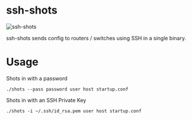 # ssh-shots
![ssh-shots](https://user-images.githubusercontent.com/914815/114811101-72448a00-9de8-11eb-9a71-8da4a1452dd7.jpg)

ssh-shots sends config to routers / switches using SSH in a single binary.


# Usage
Shots in with a password
```
./shots --pass password user host startup.conf
```
Shots in with an SSH Private Key
```
./shots -i ~/.ssh/id_rsa.pem user host startup.conf
```
